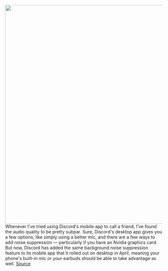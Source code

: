 <img src='https://cdn.vox-cdn.com/thumbor/U__KXi1Dxl-OOgR33b59o0JjBDE=/0x0:2880x1624/1200x800/filters:focal(1210x582:1670x1042)/cdn.vox-cdn.com/uploads/chorus_image/image/67122214/Screen_Shot_2020_07_27_at_8.49.25_PM.0.png' width='700px' /><br/>
Whenever I've tried using Discord's mobile app to call a friend, I've found the audio quality to be pretty subpar. Sure, Discord's desktop app gives you a few options, like simply using a better mic, and there are a few ways to add noise suppression — particularly if you have an Nvidia graphics card. But now, Discord has added the same background noise suppression feature to its mobile app that it rolled out on desktop in April, meaning your phone's built-in mic or your earbuds should be able to take advantage as well.
<a href='https://www.theverge.com/2020/7/28/21337457/discord-mobile-background-noise-suppression-feature-krisp'> Source <a/>